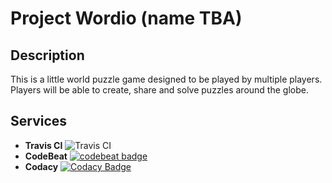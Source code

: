 # Project Wordio (name TBA)

## Description

This is a little world puzzle game designed to be played by multiple players.
Players will be able to create, share and solve puzzles around the globe.

## Services

* __Travis CI__ ![Travis CI](https://travis-ci.org/snorrwe/wordio.svg?branch=master)
* __CodeBeat__ [![codebeat badge](https://codebeat.co/badges/39b3bee4-80e0-4c51-8ab7-022c6ef42365)](https://codebeat.co/projects/github-com-snorrwe-wordio-master)
* __Codacy__ [![Codacy Badge](https://api.codacy.com/project/badge/Grade/480860c98ce54ff0964a6518b3a757e4)](https://www.codacy.com/app/snorrwe/wordio?utm_source=github.com&amp;utm_medium=referral&amp;utm_content=snorrwe/wordio&amp;utm_campaign=Badge_Grade)
